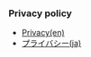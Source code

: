 ### Privacy policy
- [Privacy(en)](https://sentaroh.github.io/Documents/TextFileBrowser/TextFileBrowser_about_EN_Privacy.html)
- [プライバシー(ja)](https://sentaroh.github.io/Documents/TextFileBrowser/TextFileBrowser_about_JA_Privacy.html)

